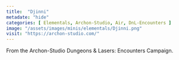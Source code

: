 ```yaml
---
title:  "Djinni"
metadate: "hide"
categories: [ Elementals, Archon-Studio, Air, DnL-Encounters ]
image: "/assets/images/minis/elementals/Djinni.png"
visit: "https://archon-studio.com/"
---
```

From the Archon-Studio Dungeons & Lasers: Encounters Campaign.